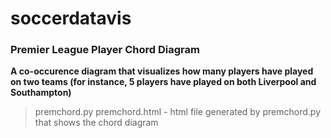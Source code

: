 # soccerdatavis
### Premier League Player Chord Diagram
**A co-occurence diagram that visualizes how many players have played on two teams (for instance, 5 players have played on both Liverpool and Southampton)**
> premchord.py
> premchord.html - html file generated by premchord.py that shows the chord diagram
